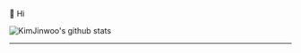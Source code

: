 👋 Hi

<div aligan=center>
  
![KimJinwoo's github stats](https://github-readme-stats.vercel.app/api?username=rlawlsdn1130&show_icons=true&theme=tokyonight)

<hr>
  
</div>



<!--
**rlawlsdn1130/rlawlsdn1130** is a ✨ _special_ ✨ repository because its `README.md` (this file) appears on your GitHub profile.

Here are some ideas to get you started:

- 🔭 I’m currently working on ...
- 🌱 I’m currently learning ...
- 👯 I’m looking to collaborate on ...
- 🤔 I’m looking for help with ...
- 💬 Ask me about ...
- 📫 How to reach me: ...
- 😄 Pronouns: ...
- ⚡ Fun fact: ...
-->
